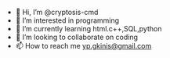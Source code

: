 - 👋 Hi, I’m @cryptosis-cmd
- 👀 I’m interested in programming
- 🌱 I’m currently learning html.c++,SQL,python
- 💞️ I’m looking to collaborate on coding
- 📫 How to reach me yp.gkinis@gmail.com

<!---
cryptosis-cmd/cryptosis-cmd is a ✨ special ✨ repository because its `README.md` (this file) appears on your GitHub profile.
You can click the Preview link to take a look at your changes.
--->
